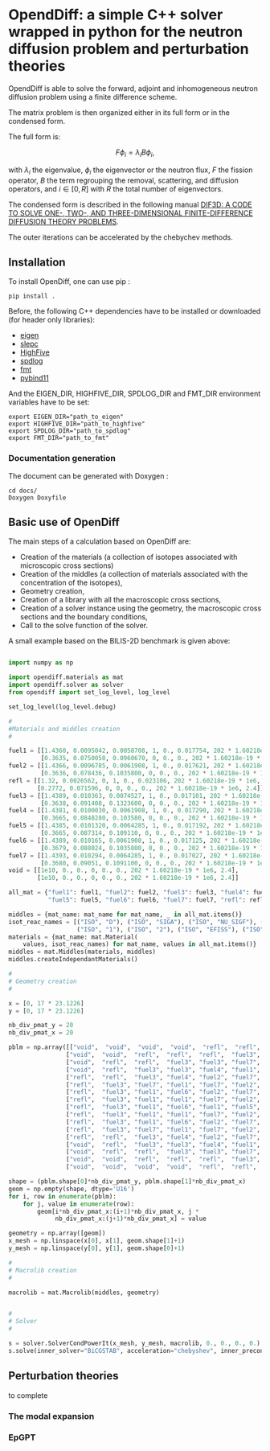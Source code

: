# OpendDiff: a simple C++ solver wrapped in python for the neutron diffusion problem and perturbation theories 

OpendDiff is able to solve the forward, adjoint and inhomogeneous neutron diffusion problem using a finite difference scheme.

The matrix problem is then organized either in its full form or in the condensed form. 

The full form is:

$$F \phi_i=\lambda_i B \phi_i,$$

with $\lambda_i$ the eigenvalue, $\phi_i$ the eigenvector or the neutron flux, $F$ the fission operator, $B$ the term regrouping the removal, scattering, and diffusion operators, and $i \in [0, R]$ with $R$ the total number of eigenvectors.

The condensed form is described in the following manual [DIF3D: A CODE TO SOLVE ONE-, TWO-, AND THREE-DIMENSIONAL FINITE-DIFFERENCE DIFFUSION THEORY PROBLEMS](https://www.osti.gov/biblio/7157044). 

The outer iterations can be accelerated by the chebychev methods.  

## Installation 

To install OpenDiff, one can use pip : 

    pip install . 

Before, the following C++ dependencies have to be installed or downloaded (for header only libraries):

- [eigen](https://eigen.tuxfamily.org/index.php?title=Main_Page)
- [slepc](https://slepc.upv.es/)
- [HighFive](https://github.com/BlueBrain/HighFive)
- [spdlog](https://github.com/gabime/spdlog)
- [fmt](https://fmt.dev/latest/index.html)
- [pybind11](https://github.com/pybind/pybind11)

And the EIGEN_DIR, HIGHFIVE_DIR, SPDLOG_DIR and FMT_DIR environment variables have to be set:

    export EIGEN_DIR="path_to_eigen"
    export HIGHFIVE_DIR="path_to_highfive"
    export SPDLOG_DIR="path_to_spdlog"
    export FMT_DIR="path_to_fmt"

### Documentation generation

The document can be generated with Doxygen : 

    cd docs/
    Doxygen Doxyfile

## Basic use of OpenDiff

The main steps of a calculation based on OpenDiff are:

- Creation of the materials (a collection of isotopes associated with microscopic cross sections)
- Creation of the middles (a collection of materials associated with the concentration of the isotopes),
- Geometry creation,
- Creation of a library with all the macroscopic cross sections,
- Creation of a solver instance using the geometry, the macroscopic cross sections and the boundary conditions, 
- Call to the solve function of the solver. 

A small example based on the BILIS-2D benchmark is given above:

```python

import numpy as np

import opendiff.materials as mat
import opendiff.solver as solver
from opendiff import set_log_level, log_level

set_log_level(log_level.debug)

#
#Materials and middles creation
#

fuel1 = [[1.4360, 0.0095042, 0.0058708, 1, 0., 0.017754, 202 * 1.60218e-19 * 1e6, 2.4],
         [0.3635, 0.0750058, 0.0960670, 0, 0., 0., 202 * 1.60218e-19 * 1e6, 2.4]]
fuel2 = [[1.4366, 0.0096785, 0.0061908, 1, 0., 0.017621, 202 * 1.60218e-19 * 1e6, 2.4],
         [0.3636, 0.078436, 0.1035800, 0, 0., 0., 202 * 1.60218e-19 * 1e6, 2.4]]
refl = [[1.32, 0.0026562, 0, 1, 0., 0.023106, 202 * 1.60218e-19 * 1e6, 2.4],
        [0.2772, 0.071596, 0, 0, 0., 0., 202 * 1.60218e-19 * 1e6, 2.4]]
fuel3 = [[1.4389, 0.010363, 0.0074527, 1, 0., 0.017101, 202 * 1.60218e-19 * 1e6, 2.4],
         [0.3638, 0.091408, 0.1323600, 0, 0., 0., 202 * 1.60218e-19 * 1e6, 2.4]]
fuel4 = [[1.4381, 0.0100030, 0.0061908, 1, 0., 0.017290, 202 * 1.60218e-19 * 1e6, 2.4],
         [0.3665, 0.0848280, 0.103580, 0, 0., 0., 202 * 1.60218e-19 * 1e6, 2.4]]
fuel5 = [[1.4385, 0.0101320, 0.0064285, 1, 0., 0.017192, 202 * 1.60218e-19 * 1e6, 2.4],
         [0.3665, 0.087314, 0.109110, 0, 0., 0., 202 * 1.60218e-19 * 1e6, 2.4]]
fuel6 = [[1.4389, 0.010165, 0.0061908, 1, 0., 0.017125, 202 * 1.60218e-19 * 1e6, 2.4],
         [0.3679, 0.088024, 0.1035800, 0, 0., 0., 202 * 1.60218e-19 * 1e6, 2.4]]
fuel7 = [[1.4393, 0.010294, 0.0064285, 1, 0., 0.017027, 202 * 1.60218e-19 * 1e6, 2.4],
         [0.3680, 0.09051, 0.1091100, 0, 0., 0., 202 * 1.60218e-19 * 1e6, 2.4]]
void = [[1e10, 0., 0., 0, 0., 0., 202 * 1.60218e-19 * 1e6, 2.4],
        [1e10, 0., 0., 0, 0., 0., 202 * 1.60218e-19 * 1e6, 2.4]]

all_mat = {"fuel1": fuel1, "fuel2": fuel2, "fuel3": fuel3, "fuel4": fuel4,
           "fuel5": fuel5, "fuel6": fuel6, "fuel7": fuel7, "refl": refl, "void": void}

middles = {mat_name: mat_name for mat_name, _ in all_mat.items()}
isot_reac_names = [("ISO", "D"), ("ISO", "SIGA"), ("ISO", "NU_SIGF"), ("ISO", "CHI"),
                   ("ISO", "1"), ("ISO", "2"), ("ISO", "EFISS"), ("ISO", "NU")]
materials = {mat_name: mat.Material(
    values, isot_reac_names) for mat_name, values in all_mat.items()}
middles = mat.Middles(materials, middles)
middles.createIndependantMaterials()

#
# Geometry creation
#

x = [0, 17 * 23.1226]
y = [0, 17 * 23.1226]

nb_div_pmat_y = 20
nb_div_pmat_x = 20

pblm = np.array([["void",  "void",  "void",  "void",  "refl",  "refl",  "refl",  "refl",  "refl",  "refl",  "refl",  "refl",  "refl",  "void",  "void",  "void",  "void"],
                ["void",  "void",  "refl",  "refl",  "refl",  "fuel3", "fuel3", "fuel3", "fuel3", "fuel3", "fuel3", "fuel3", "refl",  "refl",  "refl",  "void",  "void"],
                ["void",  "refl",  "refl",  "fuel3", "fuel3", "fuel7", "fuel1", "fuel1", "fuel1", "fuel1", "fuel1", "fuel7", "fuel3", "fuel3", "refl",  "refl",  "void"],
                ["void",  "refl",  "fuel3", "fuel3", "fuel4", "fuel1", "fuel6", "fuel1", "fuel6", "fuel1", "fuel6", "fuel1", "fuel4", "fuel3", "fuel3", "refl",  "void"],
                ["refl",  "refl",  "fuel3", "fuel4", "fuel2", "fuel7", "fuel2", "fuel7", "fuel1", "fuel7", "fuel2", "fuel7", "fuel2", "fuel4", "fuel3", "refl",  "refl"],
                ["refl",  "fuel3", "fuel7", "fuel1", "fuel7", "fuel2", "fuel7", "fuel2", "fuel5", "fuel2", "fuel7", "fuel2", "fuel7", "fuel1", "fuel7", "fuel3", "refl"],
                ["refl",  "fuel3", "fuel1", "fuel6", "fuel2", "fuel7", "fuel1", "fuel7", "fuel2", "fuel7", "fuel1", "fuel7", "fuel2", "fuel6", "fuel1", "fuel3", "refl"],
                ["refl",  "fuel3", "fuel1", "fuel1", "fuel7", "fuel2", "fuel7", "fuel1", "fuel7", "fuel1", "fuel7", "fuel2", "fuel7", "fuel1", "fuel1", "fuel3", "refl"],
                ["refl",  "fuel3", "fuel1", "fuel6", "fuel1", "fuel5", "fuel2", "fuel7", "fuel1", "fuel7", "fuel2", "fuel5", "fuel1", "fuel6", "fuel1", "fuel3", "refl"],
                ["refl",  "fuel3", "fuel1", "fuel1", "fuel7", "fuel2", "fuel7", "fuel1", "fuel7", "fuel1", "fuel7", "fuel2", "fuel7", "fuel1", "fuel1", "fuel3", "refl"],
                ["refl",  "fuel3", "fuel1", "fuel6", "fuel2", "fuel7", "fuel1", "fuel7", "fuel2", "fuel7", "fuel1", "fuel7", "fuel2", "fuel6", "fuel1", "fuel3", "refl"],
                ["refl",  "fuel3", "fuel7", "fuel1", "fuel7", "fuel2", "fuel7", "fuel2", "fuel5", "fuel2", "fuel7", "fuel2", "fuel7", "fuel1", "fuel7", "fuel3", "refl"],
                ["refl",  "refl",  "fuel3", "fuel4", "fuel2", "fuel7", "fuel2", "fuel7", "fuel1", "fuel7", "fuel2", "fuel7", "fuel2", "fuel4", "fuel3", "refl",  "refl"],
                ["void",  "refl",  "fuel3", "fuel3", "fuel4", "fuel1", "fuel6", "fuel1", "fuel6", "fuel1", "fuel6", "fuel1", "fuel4", "fuel3", "fuel3", "refl",  "void"],
                ["void",  "refl",  "refl",  "fuel3", "fuel3", "fuel7", "fuel1", "fuel1", "fuel1", "fuel1", "fuel1", "fuel7", "fuel3", "fuel3", "refl",  "refl",  "void"],
                ["void",  "void",  "refl",  "refl",  "refl",  "fuel3", "fuel3", "fuel3", "fuel3", "fuel3", "fuel3", "fuel3", "refl",  "refl",  "refl",  "void",  "void"],
                ["void",  "void",  "void",  "void",  "refl",  "refl",  "refl",  "refl",  "refl",  "refl",  "refl",  "refl",  "refl",  "void",  "void",  "void",  "void"]])

shape = (pblm.shape[0]*nb_div_pmat_y, pblm.shape[1]*nb_div_pmat_x)
geom = np.empty(shape, dtype='U16')
for i, row in enumerate(pblm):
    for j, value in enumerate(row):
        geom[i*nb_div_pmat_x:(i+1)*nb_div_pmat_x, j *
             nb_div_pmat_x:(j+1)*nb_div_pmat_x] = value

geometry = np.array([geom])
x_mesh = np.linspace(x[0], x[1], geom.shape[1]+1)
y_mesh = np.linspace(y[0], y[1], geom.shape[0]+1)

#
# Macrolib creation
# 

macrolib = mat.Macrolib(middles, geometry)


#
# Solver
# 

s = solver.SolverCondPowerIt(x_mesh, y_mesh, macrolib, 0., 0., 0., 0.)
s.solve(inner_solver="BiCGSTAB", acceleration="chebyshev", inner_precond="", inner_max_iter=500, tol_inner=1e-6)
```

## Perturbation theories 

to complete

### The modal expansion 

### EpGPT

